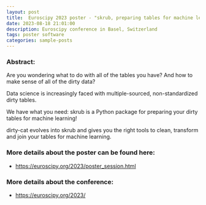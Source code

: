 ```yaml
---
layout: post
title:  Euroscipy 2023 poster - "skrub, preparing tables for machine learning"
date: 2023-08-18 21:01:00
description: Euroscipy conference in Basel, Switzerland
tags: poster software
categories: sample-posts
---
```


### Abstract:
Are you wondering what to do with all of the tables you have? And how to make sense of all of the dirty data?

Data science is increasingly faced with multiple-sourced, non-standardized dirty tables.

We have what you need: skrub is a Python package for preparing your dirty tables for machine learning!

dirty-cat evolves into skrub and gives you the right tools to clean, transform and join your tables for machine learning.

### More details about the poster can be found here:
<ul>
    <li> <a href="https://euroscipy.org/2023/poster_session.html">https://euroscipy.org/2023/poster_session.html</a> </li>
</ul>

### More details about the conference:
<ul>
    <li> <a href="https://euroscipy.org/2023/">https://euroscipy.org/2023/</a> </li>
</ul>